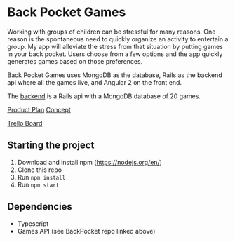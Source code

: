 # Back Pocket Games

Working with groups of children can be stressful for many reasons. One reason is the spontaneous need to quickly organize an activity to entertain a group. My app will alleviate the stress from that situation by putting games in your back pocket. Users choose from a few options and the app quickly generates games based on those preferences.

Back Pocket Games uses MongoDB as the database, Rails as the backend api where all the games live, and Angular 2 on the front end.

The [backend](https://github.com/rmtolmach/frontpocket) is a Rails api with a MongoDB database of 20 games.

[Product Plan](https://gist.github.com/rmtolmach/fd41a25e9926ea6f925e)
[Concept](https://gist.github.com/rmtolmach/0d6fbd14be3d49e81e15)

[Trello Board](https://trello.com/b/2h45Luv0/backpocket-games)

## Starting the project
1. Download and install npm (https://nodejs.org/en/)
2. Clone this repo
3. Run `npm install`
4. Run `npm start`

## Dependencies
* Typescript
* Games API (see BackPocket repo linked above)
